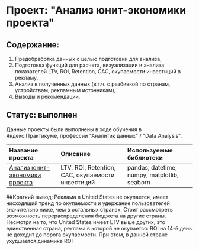 # Проект: "Анализ юнит-экономики проекта"
## Содержание:
1. Предобработка данных с целью подготовки для анализа,
2. Подготовка функций для расчета, визуализации и анализа показателей LTV, ROI, Retention, CAC, окупаемости инвестиций в рекламу,
3. Анализ в полученных данных (в т.ч. с разбивкой по странам, устройствам, рекламным источникам),
4. Выводы и рекомендации.

## Статус: выполнен
Данные проекты были выполнены в ходе обучения в Яндекс.Практикуме, профессии "Аналитик данных" / "Data Analysis".

| Название проекта | Описание | Используемые библиотеки | 
| :---------------------- | :---------------------- | :---------------------- |
| [Анализ юнит-экономики проекта](https://github.com/vindsa/data_analysis/tree/main/unit_economics) |  LTV, ROI, Retention, CAC, окупаемости инвестиций | pandas, datetime, numpy, matplotlib, seaborn

##Краткий вывод:
Реклама в United States не окупается, имеет нисходящий тренд по окупаемости и удержание пользователей значительно ниже, чем в остальных странах. Стоит рассмотреть возможность перераспределения бюджета на другие страны. Несмотря на то, что United States имеет LTV выше других, это единственная страна, реклама в которой не окупается: ROI на 14-й день не доходит до порога окупаемости. При этом, в данной стране ухудшается динамика ROI
